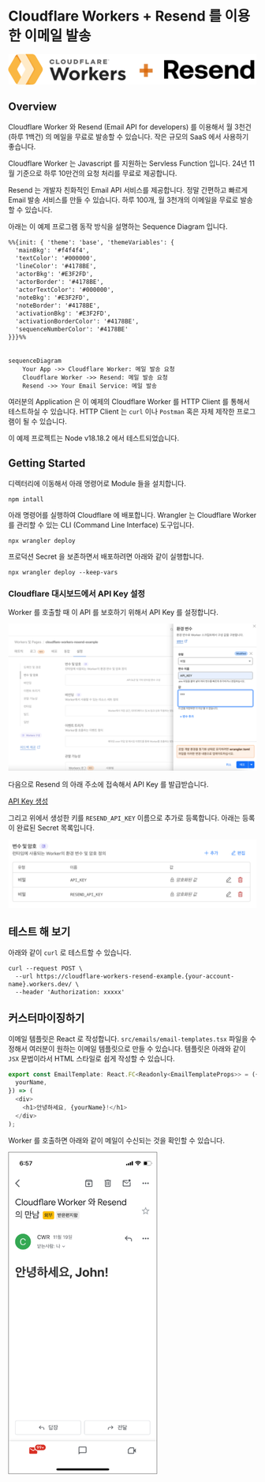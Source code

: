 # Cloudflare Workers + Resend 를 이용한 이메일 발송

![Cloudflare Workers](./docs/images/cloudflare-worker-resend.svg)

## Overview
Cloudflare Worker 와 Resend (Email API for developers) 를 이용해서 월 3천건 (하루 1백건) 의 메일을 무료로 발송할 수 있습니다. 작은 규모의 SaaS 에서 사용하기 좋습니다.

Cloudflare Worker 는 Javascript 를 지원하는 Servless Function 입니다. 24년 11월 기준으로 하루 10만건의 요청 처리를 무료로 제공합니다.

Resend 는 개발자 친화적인 Email API 서비스를 제공합니다. 정말 간편하고 빠르게 Email 발송 서비스를 만들 수 있습니다. 하루 100개, 월 3천개의 이메일을 무료로 발송할 수 있습니다.

아래는 이 예제 프로그램 동작 방식을 설명하는 Sequence Diagram 입니다.

```mermaid
%%{init: { 'theme': 'base', 'themeVariables': {
  'mainBkg': '#f4f4f4',
  'textColor': '#000000',
  'lineColor': '#4178BE',
  'actorBkg': '#E3F2FD',
  'actorBorder': '#4178BE',
  'actorTextColor': '#000000',
  'noteBkg': '#E3F2FD',
  'noteBorder': '#4178BE',
  'activationBkg': '#E3F2FD',
  'activationBorderColor': '#4178BE',
  'sequenceNumberColor': '#4178BE'
}}}%%


sequenceDiagram
    Your App ->> Cloudflare Worker: 메일 발송 요청
    Cloudflare Worker ->> Resend: 메일 발송 요청
    Resend ->> Your Email Service: 메일 발송
```

여러분의 Application 은 이 예제의 Cloudflare Worker 를 HTTP Client 를 통해서 테스트하실 수 있습니다. HTTP Client 는 `curl` 이나 `Postman` 혹은 자체 제작한 프로그램이 될 수 있습니다.

이 예제 프로젝트는 Node v18.18.2 에서 테스트되었습니다. 

## Getting Started

디렉터리에 이동해서 아래 명령어로 Module 들을 설치합니다.

```
npm intall
```


아래 명령어를 실행하여 Cloudflare 에 배포합니다. Wrangler 는 Cloudflare Worker 를 관리할 수 있는 CLI (Command Line Interface) 도구입니다.

```
npx wrangler deploy
```

프로덕션 Secret 을 보존하면서 배포하려면 아래와 같이 실행합니다.

```
npx wrangler deploy --keep-vars
```

### Cloudflare 대시보드에서 API Key 설정
Worker 를 호출할 때 이 API 를 보호하기 위해서 API Key 를 설정합니다. 

![API Key](./docs/images/cloudflare-secret.png)

다음으로 Resend 의 아래 주소에 접속해서 API Key 를 발급받습니다. 

[API Key 생성](https://resend.com/api-keys)

그리고 위에서 생성한 키를 `RESEND_API_KEY` 이름으로 추가로 등록합니다. 아래는 등록이 완료된 Secret 목록입니다.

![ㅇ](./docs/images/cloudflare-secret-2.png)


## 테스트 해 보기
아래와 같이 `curl` 로 테스트할 수 있습니다.

```
curl --request POST \
  --url https://cloudflare-workers-resend-example.{your-account-name}.workers.dev/ \
  --header 'Authorization: xxxxx'
```

## 커스터마이징하기
이메일 템플릿은 React 로 작성합니다. `src/emails/email-templates.tsx` 파일을 수정해서 여러분이 원하는 이메일 템플릿으로 만들 수 있습니다. 템플릿은 아래와 같이 `JSX` 문법이라서 HTML 스타일로 쉽게 작성할 수 있습니다.

```javascript
export const EmailTemplate: React.FC<Readonly<EmailTemplateProps>> = ({
  yourName,
}) => (
  <div>
    <h1>안녕하세요, {yourName}!</h1>
  </div>
);
```

Worker 를 호출하면 아래와 같이 메일이 수신되는 것을 확인할 수 있습니다.

<img src="./docs/images/gmail-screenshot.png" alt="your-image-description" style="border: 1px solid grey; width: 300px">